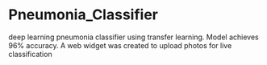# Pneumonia_Classifier
deep learning pneumonia classifier using transfer learning. Model achieves 96% accuracy. A web widget was created to upload photos for live classification 
